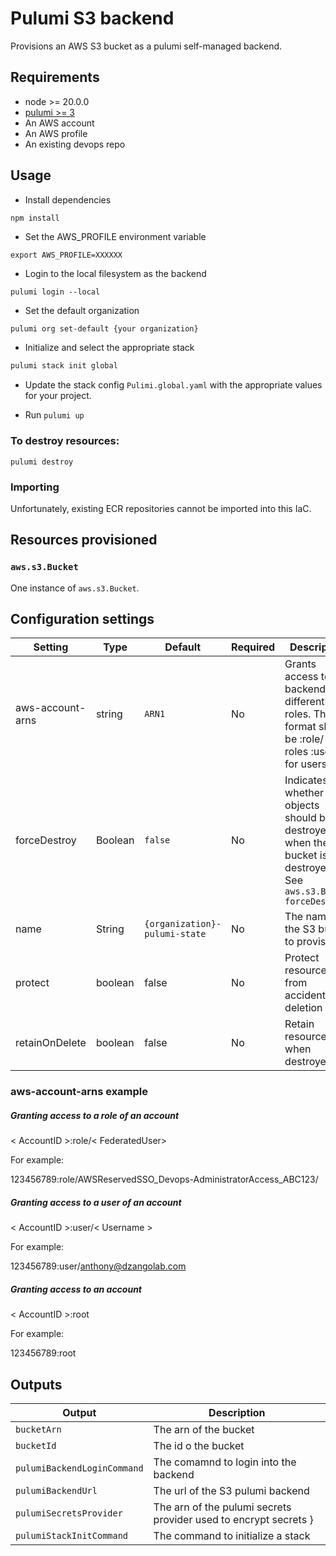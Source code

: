 # Pulumi S3 backend

Provisions an AWS S3 bucket as a pulumi self-managed backend.

## Requirements

* node >= 20.0.0
* [pulumi >= 3](https://www.pulumi.com/docs/install/)
* An AWS account
* An AWS profile
* An existing devops repo

## Usage

* Install dependencies 

```
npm install
```

* Set the AWS_PROFILE environment variable

```
export AWS_PROFILE=XXXXXX
```


* Login to the local filesystem as the backend

```
pulumi login --local
```

* Set the default organization 

```bash
pulumi org set-default {your organization}
```

* Initialize and select the appropriate stack

```bash
pulumi stack init global
```

* Update the stack config `Pulimi.global.yaml` with the appropriate values for your project.

* Run `pulumi up`

### To destroy resources:

```
pulumi destroy
```

### Importing

Unfortunately, existing ECR repositories cannot be imported into this IaC.

## Resources provisioned

### `aws.s3.Bucket` 

One instance of `aws.s3.Bucket`.

## Configuration settings

| Setting | Type | Default | Required | Description |
|---------|------|---------|-------------|----------|
| aws-account-arns | string | `ARN1` | No | Grants access to the backend for different roles. The format should be <Account ID>:role/<Role Name> for roles <Account ID>:user/<Username> for users. |
| forceDestroy | Boolean | `false` | No | Indicates whether all objects should be destroyed when the bucket is destroyed. See `aws.s3.Bucket` `forceDestroy` |
| name | String | `{organization}-pulumi-state` | No | The name of the S3 bucket to provision.  |
| protect | boolean | false | No | Protect resources from accidental deletion |
| retainOnDelete | boolean | false | No | Retain resources when destroyed |

### aws-account-arns example

##### Granting access to a role of an account
< AccountID >:role/< FederatedUser>

For example:

123456789:role/AWSReservedSSO_Devops-AdministratorAccess_ABC123/

##### Granting access to a user of an account
< AccountID >:user/< Username >

For example:

123456789:user/anthony@dzangolab.com

##### Granting access to an account
< AccountID >:root

For example:

123456789:root

## Outputs


| Output | Description |
|--------|-------------|
| `bucketArn` | The arn of the bucket  |
| `bucketId` | The id o the bucket |
| `pulumiBackendLoginCommand` | The comamnd to login into the backend |
| `pulumiBackendUrl` | The url of the S3 pulumi backend |
| `pulumiSecretsProvider` | The arn of the pulumi secrets provider used to encrypt secrets }
| `pulumiStackInitCommand` |  The command to initialize a stack |

